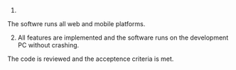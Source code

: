 1. 




The softwre runs all web and mobile platforms.

2. All features are implemented and the software runs on the development PC without crashing.

The code is reviewed and the acceptence criteria is met.
